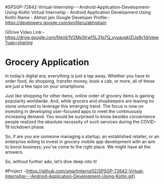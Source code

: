 #SPSGP-72642-Virtual-Internship---Android-Application-Development-Using-Kotlin
      Virtual Internship - Android Application Development Using Kotlin
      Name - Abhist jain
Google Developer Profile:- https://developers.google.com/profile/u/abhistjain

GDrive Video Link:- https://drive.google.com/file/d/1V2Mp3lrwf5L31q7Q_yyuaugkIZUs8v1d/view?usp=sharing

# Grocery Application
In today’s digital era, everything is just a tap away. Whether you have to order food, do shopping, transfer money, book a cab, or more, all of these are just a few taps on your smartphone.

Just like shopping for other items, online order of grocery items is gaining popularity worldwide. And, while grocers and shopkeepers are leaving no stone unturned to leverage this emerging trend. The focus is now on investing in developing user-focused apps to meet the continuously increasing demand. You would be surprised to know besides convenience people realized the absolute necessity of such services during the COVID-19 lockdown phase.

So, if are you are someone managing a startup, an established retailer, or an enterprise willing to invest in grocery mobile app development with an aim to boost business, you’ve come to the right place. We might have all the answers.

So, without further ado, let’s dive deep into it!

#Project -{https://github.com/smartinternz02/SPSGP-72642-Virtual-Internship---Android-Application-Development-Using-Kotlin.git}